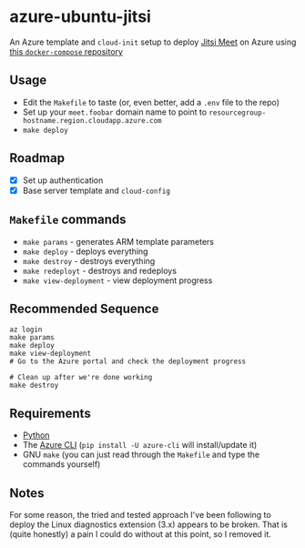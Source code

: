 # azure-ubuntu-jitsi

An Azure template and `cloud-init` setup to deploy [Jitsi Meet][jitsi] on Azure using [this `docker-compose` repository][compose]

## Usage

* Edit the `Makefile` to taste (or, even better, add a `.env` file to the repo)
* Set up your `meet.foobar` domain name to point to `resourcegroup-hostname.region.cloudapp.azure.com`
* `make deploy`

## Roadmap

* [x] Set up authentication
* [x] Base server template and `cloud-config`

## `Makefile` commands

* `make params` - generates ARM template parameters
* `make deploy` - deploys everything
* `make destroy` - destroys everything
* `make redeployt` - destroys and redeploys
* `make view-deployment` - view deployment progress

## Recommended Sequence

    az login
    make params
    make deploy
    make view-deployment
    # Go to the Azure portal and check the deployment progress
    
    # Clean up after we're done working
    make destroy

## Requirements

* [Python][p]
* The [Azure CLI][az] (`pip install -U azure-cli` will install/update it)
* GNU `make` (you can just read through the `Makefile` and type the commands yourself)

## Notes

For some reason, the tried and tested approach I've been following to deploy the Linux diagnostics extension (3.x) appears to be broken. That is (quite honestly) a pain I could do without at this point, so I removed it.

[d]: http://docker.com
[p]: http://python.org
[az]: https://github.com/Azure/azure-cli
[jitsi]: https://jitsi.org/jitsi-meet/
[compose]: https://github.com/jitsi/docker-jitsi-meet 
